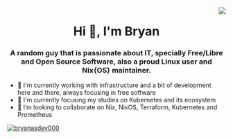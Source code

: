 <img align='right' src="https://github-readme-stats.vercel.app/api?username=bryanasdev000&count_private=true&show_icons=true">


<h1 align="center">Hi 👋, I'm Bryan</h1>

<h3 align="center">A random guy that is passionate about IT, specially Free/Libre and Open Source Software, also a proud Linux user and Nix{OS} maintainer.</h3>


- 🔭 I'm currently working with infrastructure and a bit of development here and there, always focusing in free software
- 🌱 I'm currently focusing my studies on Kubernetes and its ecosystem
- 👯 I’m looking to collaborate on Nix, NixOS, Terraform, Kubernetes and Prometheus

<!--
**bryanasdev000/bryanasdev000** is a ✨ _special_ ✨ repository because its `README.md` (this file) appears on your GitHub profile.

Here are some ideas to get you started:

- 🔭 I’m currently working on ...
- 🌱 I’m currently learning ...
- 👯 I’m looking to collaborate on ...
- 🤔 I’m looking for help with ...
- 💬 Ask me about ...
- 📫 How to reach me: ...
- 😄 Pronouns: ...
- ⚡ Fun fact: ...
-->

<p align="left"> <a href="https://github.com/ryo-ma/github-profile-trophy"><img src="https://github-profile-trophy.vercel.app/?username=bryanasdev000&row=1&column=7&margin-w=15" alt="bryanasdev000" /></a> </p>
